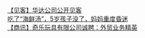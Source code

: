   
[【见客】华达公司公开见客](http://www.dianyue.me/archives/958/4gq3gfmkpx15oes3/)  
[吃了“海鲜汤”，5岁孩子没了，妈妈重度昏迷](http://www.dianyue.me/archives/279/vyjltbacqirwl7dy/)  
[【商讯】奇乐玩具有限公司诚聘：外贸业务精英](http://www.dianyue.me/archives/967/926f7f6acdd3i1yb/)